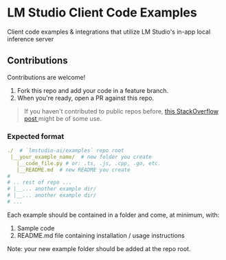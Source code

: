 # LM Studio Client Code Examples
Client code examples &amp; integrations that utilize LM Studio's in-app local inference server

## Contributions
Contributions are welcome!

1. Fork this repo and add your code in a feature branch.
2. When you're ready, open a PR against this repo.
   
> If you haven't contributed to public repos before, [this StackOverflow post ](https://stackoverflow.com/questions/4384776/how-do-i-contribute-to-others-code-in-github ) might be of some use.

### Expected format

```yaml
./  # `lmstudio-ai/examples` repo root
 |__your_example_name/  # new folder you create
   |__code_file.py # or: .ts, .js, .cpp, .go, etc.
   |__README.md  # new README you create
#
# .. rest of repo ...
# |__... another example dir/
# |__... another example dir/
# ...
```

Each example should be contained in a folder and come, at minimum, with:
1. Sample code
2. README.md file containing installation / usage instructions

Note: your new example folder should be added at the repo root.
